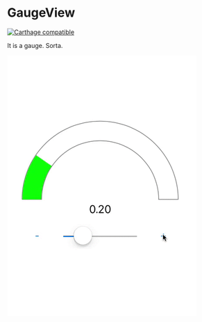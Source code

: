 GaugeView
==============
[![Carthage compatible](https://img.shields.io/badge/Carthage-compatible-4BC51D.svg?style=flat)](https://github.com/Carthage/Carthage)

It is a gauge. Sorta.

![preview](https://raw.githubusercontent.com/MPiccinato/GaugeView/master/Gauge.gif)
